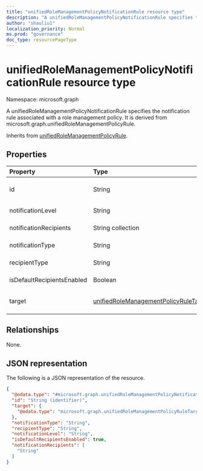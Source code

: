 ```yaml
---
title: "unifiedRoleManagementPolicyNotificationRule resource type"
description: "A unifiedRoleManagementPolicyNotificationRule specifies the notification rule associated with a role management policy. It is derived from microsoft.graph.unifiedRoleManagementPolicyRule."
author: "shauliu1"
localization_priority: Normal
ms.prod: "governance"
doc_type: resourcePageType
---
```


# unifiedRoleManagementPolicyNotificationRule resource type

Namespace: microsoft.graph

A unifiedRoleManagementPolicyNotificationRule specifies the notification rule associated with a role management policy. It is derived from microsoft.graph.unifiedRoleManagementPolicyRule.

Inherits from [unifiedRoleManagementPolicyRule](../resources/unifiedrolemanagementpolicyrule.md).

## Properties
|Property|Type|Description|
|:---|:---|:---|
|id|String|Unique identifier for the rule. Inherited from [unifiedRoleManagementPolicyRule](../resources/unifiedrolemanagementpolicyrule.md)|
|notificationLevel|String|The level of notification. One of None, Critical, All.|
|notificationRecipients|String collection|The list of notification recepients like email.|
|notificationType|String|The type of notification. One of Email.|
|recipientType|String|The type of recipient. One of Requestor, Approver, Admin.|
|isDefaultRecipientsEnabled|Boolean|Whether default recipient is receiving the email or not.|
|target|[unifiedRoleManagementPolicyRuleTarget](../resources/unifiedrolemanagementpolicyruletarget.md)|The target for the rule. Inherited from [unifiedRoleManagementPolicyRule](../resources/unifiedrolemanagementpolicyrule.md)|

## Relationships
None.

## JSON representation
The following is a JSON representation of the resource.
<!-- {
  "blockType": "resource",
  "keyProperty": "id",
  "@odata.type": "microsoft.graph.unifiedRoleManagementPolicyNotificationRule",
  "baseType": "microsoft.graph.unifiedRoleManagementPolicyRule",
  "openType": false
}
-->
``` json
{
  "@odata.type": "#microsoft.graph.unifiedRoleManagementPolicyNotificationRule",
  "id": "String (identifier)",
  "target": {
    "@odata.type": "microsoft.graph.unifiedRoleManagementPolicyRuleTarget"
  },
  "notificationType": "String",
  "recipientType": "String",
  "notificationLevel": "String",
  "isDefaultRecipientsEnabled": true,
  "notificationRecipients": [
    "String"
  ]
}
```

